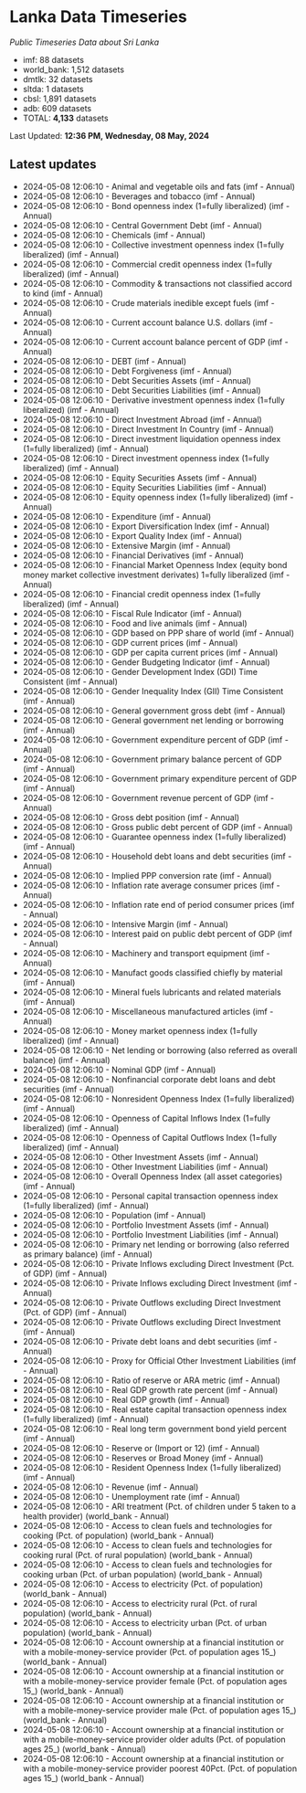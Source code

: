 # Lanka Data Timeseries
*Public Timeseries Data about Sri Lanka*

* imf: 88 datasets
* world_bank: 1,512 datasets
* dmtlk: 32 datasets
* sltda: 1 datasets
* cbsl: 1,891 datasets
* adb: 609 datasets
* TOTAL: **4,133** datasets

Last Updated: **12:36 PM, Wednesday, 08 May, 2024**

## Latest updates

* 2024-05-08 12:06:10 - Animal and vegetable oils and fats (imf - Annual)
* 2024-05-08 12:06:10 - Beverages and tobacco (imf - Annual)
* 2024-05-08 12:06:10 - Bond openness index (1=fully liberalized) (imf - Annual)
* 2024-05-08 12:06:10 - Central Government Debt (imf - Annual)
* 2024-05-08 12:06:10 - Chemicals (imf - Annual)
* 2024-05-08 12:06:10 - Collective investment openness index (1=fully liberalized) (imf - Annual)
* 2024-05-08 12:06:10 - Commercial credit openness index (1=fully liberalized) (imf - Annual)
* 2024-05-08 12:06:10 - Commodity & transactions not classified accord to kind (imf - Annual)
* 2024-05-08 12:06:10 - Crude materials inedible except fuels (imf - Annual)
* 2024-05-08 12:06:10 - Current account balance U.S. dollars (imf - Annual)
* 2024-05-08 12:06:10 - Current account balance percent of GDP (imf - Annual)
* 2024-05-08 12:06:10 - DEBT (imf - Annual)
* 2024-05-08 12:06:10 - Debt Forgiveness (imf - Annual)
* 2024-05-08 12:06:10 - Debt Securities Assets (imf - Annual)
* 2024-05-08 12:06:10 - Debt Securities Liabilities (imf - Annual)
* 2024-05-08 12:06:10 - Derivative investment openness index (1=fully liberalized) (imf - Annual)
* 2024-05-08 12:06:10 - Direct Investment Abroad (imf - Annual)
* 2024-05-08 12:06:10 - Direct Investment In Country (imf - Annual)
* 2024-05-08 12:06:10 - Direct investment liquidation openness index (1=fully liberalized) (imf - Annual)
* 2024-05-08 12:06:10 - Direct investment openness index (1=fully liberalized) (imf - Annual)
* 2024-05-08 12:06:10 - Equity Securities Assets (imf - Annual)
* 2024-05-08 12:06:10 - Equity Securities Liabilities (imf - Annual)
* 2024-05-08 12:06:10 - Equity openness index (1=fully liberalized) (imf - Annual)
* 2024-05-08 12:06:10 - Expenditure (imf - Annual)
* 2024-05-08 12:06:10 - Export Diversification Index (imf - Annual)
* 2024-05-08 12:06:10 - Export Quality Index (imf - Annual)
* 2024-05-08 12:06:10 - Extensive Margin (imf - Annual)
* 2024-05-08 12:06:10 - Financial Derivatives (imf - Annual)
* 2024-05-08 12:06:10 - Financial Market Openness Index (equity bond money market collective investment derivates) 1=fully liberalized (imf - Annual)
* 2024-05-08 12:06:10 - Financial credit openness index (1=fully liberalized) (imf - Annual)
* 2024-05-08 12:06:10 - Fiscal Rule Indicator (imf - Annual)
* 2024-05-08 12:06:10 - Food and live animals (imf - Annual)
* 2024-05-08 12:06:10 - GDP based on PPP share of world (imf - Annual)
* 2024-05-08 12:06:10 - GDP current prices (imf - Annual)
* 2024-05-08 12:06:10 - GDP per capita current prices (imf - Annual)
* 2024-05-08 12:06:10 - Gender Budgeting Indicator (imf - Annual)
* 2024-05-08 12:06:10 - Gender Development Index (GDI) Time Consistent (imf - Annual)
* 2024-05-08 12:06:10 - Gender Inequality Index (GII) Time Consistent (imf - Annual)
* 2024-05-08 12:06:10 - General government gross debt (imf - Annual)
* 2024-05-08 12:06:10 - General government net lending or borrowing (imf - Annual)
* 2024-05-08 12:06:10 - Government expenditure percent of GDP (imf - Annual)
* 2024-05-08 12:06:10 - Government primary balance percent of GDP (imf - Annual)
* 2024-05-08 12:06:10 - Government primary expenditure percent of GDP (imf - Annual)
* 2024-05-08 12:06:10 - Government revenue percent of GDP (imf - Annual)
* 2024-05-08 12:06:10 - Gross debt position (imf - Annual)
* 2024-05-08 12:06:10 - Gross public debt percent of GDP (imf - Annual)
* 2024-05-08 12:06:10 - Guarantee openness index (1=fully liberalized) (imf - Annual)
* 2024-05-08 12:06:10 - Household debt loans and debt securities (imf - Annual)
* 2024-05-08 12:06:10 - Implied PPP conversion rate (imf - Annual)
* 2024-05-08 12:06:10 - Inflation rate average consumer prices (imf - Annual)
* 2024-05-08 12:06:10 - Inflation rate end of period consumer prices (imf - Annual)
* 2024-05-08 12:06:10 - Intensive Margin (imf - Annual)
* 2024-05-08 12:06:10 - Interest paid on public debt percent of GDP (imf - Annual)
* 2024-05-08 12:06:10 - Machinery and transport equipment (imf - Annual)
* 2024-05-08 12:06:10 - Manufact goods classified chiefly by material (imf - Annual)
* 2024-05-08 12:06:10 - Mineral fuels lubricants and related materials (imf - Annual)
* 2024-05-08 12:06:10 - Miscellaneous manufactured articles (imf - Annual)
* 2024-05-08 12:06:10 - Money market openness index (1=fully liberalized) (imf - Annual)
* 2024-05-08 12:06:10 - Net lending or borrowing (also referred as overall balance) (imf - Annual)
* 2024-05-08 12:06:10 - Nominal GDP (imf - Annual)
* 2024-05-08 12:06:10 - Nonfinancial corporate debt loans and debt securities (imf - Annual)
* 2024-05-08 12:06:10 - Nonresident Openness Index (1=fully liberalized) (imf - Annual)
* 2024-05-08 12:06:10 - Openness of Capital Inflows Index (1=fully liberalized) (imf - Annual)
* 2024-05-08 12:06:10 - Openness of Capital Outflows Index (1=fully liberalized) (imf - Annual)
* 2024-05-08 12:06:10 - Other Investment Assets (imf - Annual)
* 2024-05-08 12:06:10 - Other Investment Liabilities (imf - Annual)
* 2024-05-08 12:06:10 - Overall Openness Index (all asset categories) (imf - Annual)
* 2024-05-08 12:06:10 - Personal capital transaction openness index (1=fully liberalized) (imf - Annual)
* 2024-05-08 12:06:10 - Population (imf - Annual)
* 2024-05-08 12:06:10 - Portfolio Investment Assets (imf - Annual)
* 2024-05-08 12:06:10 - Portfolio Investment Liabilities (imf - Annual)
* 2024-05-08 12:06:10 - Primary net lending or borrowing (also referred as primary balance) (imf - Annual)
* 2024-05-08 12:06:10 - Private Inflows excluding Direct Investment (Pct. of GDP) (imf - Annual)
* 2024-05-08 12:06:10 - Private Inflows excluding Direct Investment (imf - Annual)
* 2024-05-08 12:06:10 - Private Outflows excluding Direct Investment (Pct. of GDP) (imf - Annual)
* 2024-05-08 12:06:10 - Private Outflows excluding Direct Investment (imf - Annual)
* 2024-05-08 12:06:10 - Private debt loans and debt securities (imf - Annual)
* 2024-05-08 12:06:10 - Proxy for Official Other Investment Liabilities (imf - Annual)
* 2024-05-08 12:06:10 - Ratio of reserve or ARA metric (imf - Annual)
* 2024-05-08 12:06:10 - Real GDP growth rate percent (imf - Annual)
* 2024-05-08 12:06:10 - Real GDP growth (imf - Annual)
* 2024-05-08 12:06:10 - Real estate capital transaction openness index (1=fully liberalized) (imf - Annual)
* 2024-05-08 12:06:10 - Real long term government bond yield percent (imf - Annual)
* 2024-05-08 12:06:10 - Reserve or (Import or 12) (imf - Annual)
* 2024-05-08 12:06:10 - Reserves or Broad Money (imf - Annual)
* 2024-05-08 12:06:10 - Resident Openness Index (1=fully liberalized) (imf - Annual)
* 2024-05-08 12:06:10 - Revenue (imf - Annual)
* 2024-05-08 12:06:10 - Unemployment rate (imf - Annual)
* 2024-05-08 12:06:10 - ARI treatment (Pct. of children under 5 taken to a health provider) (world_bank - Annual)
* 2024-05-08 12:06:10 - Access to clean fuels and technologies for cooking (Pct. of population) (world_bank - Annual)
* 2024-05-08 12:06:10 - Access to clean fuels and technologies for cooking rural (Pct. of rural population) (world_bank - Annual)
* 2024-05-08 12:06:10 - Access to clean fuels and technologies for cooking urban (Pct. of urban population) (world_bank - Annual)
* 2024-05-08 12:06:10 - Access to electricity (Pct. of population) (world_bank - Annual)
* 2024-05-08 12:06:10 - Access to electricity rural (Pct. of rural population) (world_bank - Annual)
* 2024-05-08 12:06:10 - Access to electricity urban (Pct. of urban population) (world_bank - Annual)
* 2024-05-08 12:06:10 - Account ownership at a financial institution or with a mobile-money-service provider (Pct. of population ages 15_) (world_bank - Annual)
* 2024-05-08 12:06:10 - Account ownership at a financial institution or with a mobile-money-service provider female (Pct. of population ages 15_) (world_bank - Annual)
* 2024-05-08 12:06:10 - Account ownership at a financial institution or with a mobile-money-service provider male (Pct. of population ages 15_) (world_bank - Annual)
* 2024-05-08 12:06:10 - Account ownership at a financial institution or with a mobile-money-service provider older adults (Pct. of population ages 25_) (world_bank - Annual)
* 2024-05-08 12:06:10 - Account ownership at a financial institution or with a mobile-money-service provider poorest 40Pct. (Pct. of population ages 15_) (world_bank - Annual)